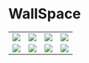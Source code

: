 # WallSpace



<table>
  <tr>
    <td>
      <img src="https://github.com/user-attachments/assets/355d20f2-7476-4f75-a38b-f811261d6b99" />
    </td>
    <td>
      <img src="https://github.com/user-attachments/assets/eb542bba-58c5-4407-bd60-b5294b51fa5f" />
    </td>
    <td>
      <img src="https://github.com/user-attachments/assets/cbe7b2ce-4521-4c28-bcaf-5ecd991ba049" />
    </td>
    <td>
      <img src="https://github.com/user-attachments/assets/778cdb33-2cd6-43da-91db-e0a2a56daf54" />
    </td>
  </tr>
  <tr>
    <td>
      <img src="https://github.com/user-attachments/assets/3dd2da43-ca97-42ed-a958-00146b4185ba" />
    </td>
    <td>
      <img src="https://github.com/user-attachments/assets/e61e8b3f-6573-49e7-9042-8600eb7655bc" />
    </td>
    <td>
      <img src="https://github.com/user-attachments/assets/e5ab1669-69f6-4fe4-b0c9-b226621fd249" />
    </td>
    <td>
      <img src="https://github.com/user-attachments/assets/ce013ef5-d73c-4026-a10e-6f70fafdc8fc" />
    </td>
  </tr>  
</table>

